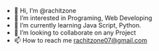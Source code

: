 - 👋 Hi, I’m @rachitzone
- 👀 I’m interested in Programing, Web Developing
- 🌱 I’m currently learning Java Script, Python.
- 💞️ I’m looking to collaborate on any Project
- 📫 How to reach me rachitzone07@gmail.com

<!---
rachitzone/rachitzone is a ✨ special ✨ repository because its `README.md` (this file) appears on your GitHub profile.
You can click the Preview link to take a look at your changes.
--->
